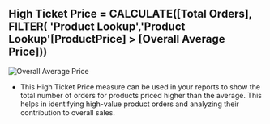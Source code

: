 ## High Ticket Price = CALCULATE([Total Orders], FILTER( 'Product Lookup','Product Lookup'[ProductPrice] > [Overall Average Price]))


![Overall Average Price](https://github.com/marialyk77/PowerBI_Code_Diary/assets/139682076/155959ce-6ab1-4627-b77e-6ffa2f52977c)


* This High Ticket Price measure can be used in your reports to show the total number of orders for products priced higher than the average. This helps in identifying high-value product orders and analyzing their contribution to overall sales.
